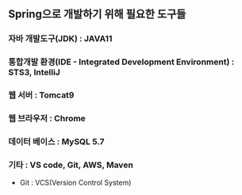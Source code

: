 ## Spring으로 개발하기 위해 필요한 도구들
### 자바 개발도구(JDK) : JAVA11 
### 통합개발 환경(IDE - Integrated Development Environment) : STS3, IntelliJ
### 웹 서버 : Tomcat9 
### 웹 브라우저 : Chrome
### 데이터 베이스 : MySQL 5.7
### 기타 : VS code, Git, AWS, Maven

- Git : VCS(Version Control System)
